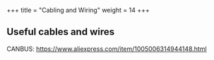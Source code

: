 +++
title = "Cabling and Wiring"
weight = 14
+++

## Useful cables and wires

CANBUS: https://www.aliexpress.com/item/1005006314944148.html